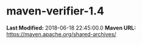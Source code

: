 # maven-verifier-1.4

**Last Modified:** 2018-06-18 22:45:00.0
**Maven URL:** https://maven.apache.org/shared-archives/
